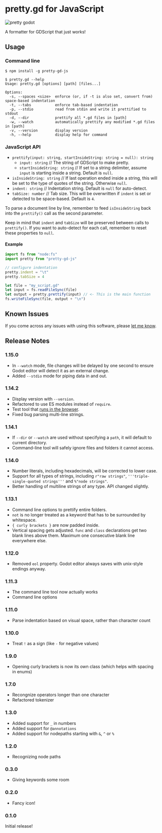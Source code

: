 # pretty.gd for JavaScript

![pretty godot](./images/pretty.png)

A formatter for GDScript that just works!

## Usage

### Command line

```
$ npm install -g pretty-gd-js

$ pretty.gd --help
Usage: pretty.gd [options] [path] [files...]

Options:
  -s, --spaces <size>  enforce (or, if -t is also set, convert from) space-based indentation
  -t, --tabs           enforce tab-based indentation
  -p, --stdio          read from stdin and write it prettified to stdout
  -d, --dir            prettify all *.gd files in [path]
  -w, --watch          automatically prettify any modified *.gd files in [path]
  -v, --version        display version
  -h, --help           display help for command
```

### JavaScript API

  - `prettify(input: string, startInsideString: string = null): string`
    - `input: string` // The string of GDScript to make pretty.
    - `startInsideString: string` // If set to a string delimiter, assume `input` is starting inside a string. Default is `null`.
  - `isInsideString: string` // If last operation ended inside a string, this will be set to the type of quotes of the string. Otherwise `null`.
  - `indent: string` // Indentation string. Default is `null` for auto-detect.
  - `tabSize: number` // Tab size. This will be overwritten if `indent` is set or detected to be space-based. Default is `4`.

To parse a document line by line, remember to feed `isInsideString` back into the `prettify()` call as the second parameter.

Keep in mind that `indent` and `tabSize` will be preserved between calls to `prettify()`.
If you want to auto-detect for each call, remember to reset these properties to `null`.

#### Example

```js
import fs from "node:fs"
import pretty from "pretty-gd-js"

// configure indentation
pretty.indent = "\t"
pretty.tabSize = 4

let file = "my_script.gd"
let input = fs.readFileSync(file)
let output = pretty.prettify(input) // <- This is the main function
fs.writeFileSync(file, output + "\n")
```

## Known Issues

If you come across any issues with using this software, please [let me know](https://github.com/poeticAndroid/pretty-gd-js/issues).

## Release Notes

### 1.15.0

 - In `--watch` mode, file changes will be delayed by one second to ensure Godot editor will detect it as an external change.
 - Added `--stdio` mode for piping data in and out.

### 1.14.2

 - Display version with `--version`.
 - Refactored to use ES modules instead of `require`.
 - Test tool that [runs in the browser](https://github.com/poeticAndroid/pretty-gd-js/blob/main/test/test.html).
 - Fixed bug parsing multi-line strings.

### 1.14.1

 - If `--dir` or `--watch` are used without specifying a `path`, it will default to current directory.
 - Command-line tool will safely ignore files and folders it cannot access.

### 1.14.0

 - Number literals, including hexadecimals, will be corrected to lower case.
 - Support for all types of strings, including `r"raw strings"`, `'''triple-single-quoted strings'''` and `%"node strings"`.
 - Better handling of multiline strings of any type. API changed slightly.

### 1.13.1

 - Command line options to prettify entire folders.
 - `not` is no longer treated as a keyword that has to be surrounded by whitespace.
 - `{ curly brackets }` are now padded inside.
 - Vertical spacing gets adjusted. `func` and `class` declarations get two blank lines above them. Maximum one consecutive blank line everywhere else.

### 1.12.0

 - Removed `eol` property. Godot editor always saves with unix-style endings anyway.

### 1.11.3

 - The command line tool now actually works
 - Command line options

### 1.11.0

 - Parse indentation based on visual space, rather than character count

### 1.10.0

 - Treat `!` as a sign (like `-` for negative values)

### 1.9.0

 - Opening curly brackets is now its own class (which helps with spacing in enums)

### 1.7.0

 - Recongnize operators longer than one character
 - Refactored tokenizer

### 1.3.0

 - Added support for `_` in numbers
 - Added support for `@annotations`
 - Added support for nodepaths starting with `&`, `^` or `%`

### 1.2.0

 - Recognizing node paths

### 0.3.0

 - Giving keywords some room

### 0.2.0

  - Fancy icon!

### 0.1.0

Initial release!
